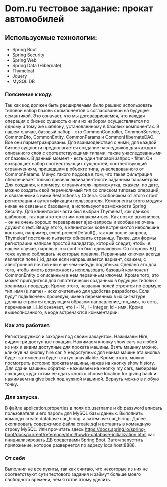 # Dom.ru тестовое задание: прокат автомобилей
## Используемые технологии:
* Spring Boot
* Spring Security
* Spring Web
* Spring Data (Hibernate)
* Thymeleaf
* Jquery
* MySQL DB
### Пояснение к коду.
Так как код должен быть расширяемым было решено использовать типовой набор 
базовых компонентов с согласованной на будущее семантикой. Это означает, что
мы договавриваемся, что каждая операция с бизнес сущностью или их набором
осуществляется по одному и тому же шаблону, установленному в базовых компонентах.
В нашем случае, базовый набор - это CommonController, CommonService, CommonDto,
CommonEntity, CommonParams и CommonHibernateDAO. Все они парметризированы. Для
взаимодействия с ними, для каждой бизнес сущности предполагается создание 
наследников для каждого описанного слоя с соответствующими типами, также
унаследованными от базовых. В данный момент - есть один типовой запрос - filter.
Он возвращает набор соотвествующих сущностей, соотвествующий ограничениям, 
пришедшим в объекте типа, унаследованного от CommonParams. Минус такого подхода
в том, что такая фильтрация обеспечивает только признак эквивалентности заданным
параметрам. Для создания, к примеру, ограничителя-промежутка, скажем, по дате,
можно создать свой перечислимый тип со списком типовых операций, и связанными с
ними Restrictions у Criteria.
Особоняком от этого стоит регистрация и аутентификация пользователя. Компоненты этого
модуля никак не связаны с базовыми, а используют возможности Spring Security. Для 
клиентской части был выбран Thymeleaf, как движок шаблонов, так как я хотел с ним
познакомиться. Как позже выяснилось - он не очень хорошо переваривает ajax-запросы
и вообще не очень дружит с rest. Ввиду этого, в клиентском коде встречаются небольшие
костыли, например, event.preventDefault(), так как после запроса, Thymeleaf постоянно
пытается обновить страницу. Также, для формы регистрации написан простой валидатор,
который следит, чтобы, в нашем случае, пароль в in и confirm был одинаковым.
Со стороны БД тоже нужно соблюдать некоторые правила. Первичным ключем всегда
является поле i_id, даже если напрашивается вариант, скажем, с электронной почтой или
еще чем-нибудь подобным. Сделано это для того, чтобы иметь возможность использовать 
базовый компонент CommonEntity с описанным в нем первичным ключем. Кроме того, это
может пригодиться для гипотетически созданных в будущем типовых хранимых процедур.
Кроме этого, названия полей строятся по формуле тип_имя (s_name) - исключительно для
удобства разработки. Если будут подключены процедуы, имена переменных в их сигнатуре
должны строится следующим образом направление_тип_имя, то есть, переменная i_i_id 
означает, что i - IN , i - Integer, id - имя.
Кроме вышеописанного, в коде встречаются комментарии.

### Как это работает.
Регистрируемся и заходим под своим аакаунтом. Нажимаем Hire, видим три доступные локации. 
Нажимаем кнопку show cars на любой из них и видим доступные для проката машины. Взять машину
можно, кликнув на кнопку hire car. У недоступных для найма машин эта кнопка будет затемнена и
будет статус unavailable. Кроме этого, можно посмотреть историю проката машины, нажав на кнопку
show history. Для сдачи машины обратно - нажимаем на кнопку my cars, выбираем локацию, куда 
хотим ее сдать кнопко choose location for giving back и нажимаем на give back под нужной 
машиной. Вернуть можно в любую точку.

### Для запуска.
В файле application.properties в поля db.username и db.password вписать пользователя и его пароль
для MySQL базы данных. Выполнить команды create database car_hiring, а затем use car_hiring. Далее
скопировать содержимое файла create.sql и вставить в командную строку MySQL. Или прочитать здесь
https://docs.spring.io/spring-boot/docs/current/reference/html/howto-database-initialization.html
как инициализировать ДБ средствами Spring Boot. Затем запустить приложение, которое развернется по
адресу localhost:8888.

### От себя
Выполнил не все пукнты, так как считаю, что некоторые из них не соответствуют сути тестового задания
и займут больше моего свободного времени, чем я готов этому уделить.
